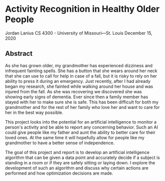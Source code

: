 # Activity Recognition in Healthy Older People

Jordan Lanius
CS 4300 - University of Missouri—St. Louis
December 15, 2020

## Abstract

As she has grown older, my grandmother has experienced dizziness and infrequent fainting spells.
She has a button that she wears around her neck that she can use to call for help in case of a fall,
but it is risky to rely on her ability to press it during an emergency. Just recently, after I had
already began my research, she fainted while walking around her house and was injured from the
fall. As she was recovering we discovered she was showing early signs of dementia. Ever since then
a family member has stayed with her to make sure she is safe. This has been difficult for both my
grandmother and for the rest of her family who love her and want to care for her in the best way
possible.

This project looks into the potential for an artificial intelligence to monitor a person's activity and
be able to report any concerning behavior. Such an AI could give people like my father and aunt
the ability to better care for their loved ones. At the same time it will hopefully allow for people
like my grandmother to have a better sense of independence.

The goal of this project and report is to develop an artificial intelligence algorithm that can be
given a data point and accurately decide if a subject is standing in a room or if they are safely
sitting or laying down. I explore the development of such an algorithm and discuss why certain
actions are performed and how optimization decisions are made.
